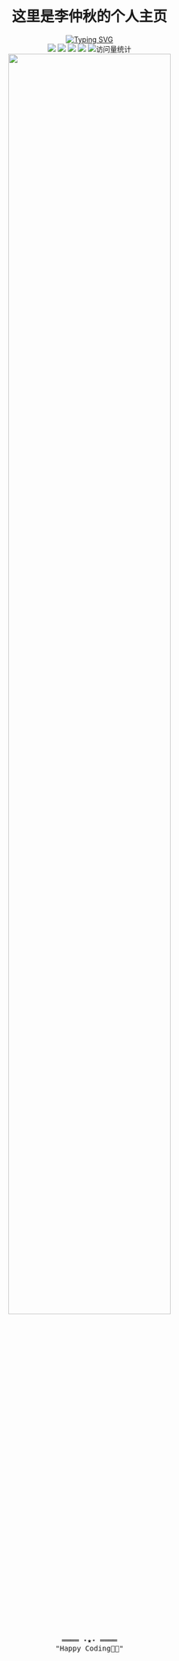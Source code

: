 <h1 align="center"> 
  <samp>这里是李仲秋的个人主页</samp>
<!--   <img src="https://media.giphy.com/media/hvRJCLFzcasrR4ia7z/giphy.gif" width="30px"/> -->
</h1>

<!-- 动态打字效果 -->
<div align="center">
<a href="https://git.io/typing-svg"><img src="https://readme-typing-svg.demolab.com?font=Ma+Shan+Zheng&pause=1000&color=FFFFFF&center=true&vCenter=true&repeat=false&lines=%E7%AB%B9%E7%9F%B3%E4%B8%89%E5%B9%B4%E6%B2%89%E6%9A%97%E5%9C%9F%EF%BC%8C%E4%B8%80%E6%9C%9D%E7%A0%B4%E9%9B%A8%E4%B8%88%E9%9D%92%E4%BA%91" alt="Typing SVG" /></a>
</div>

<!-- 社交徽章 -->
<div align="center">
  <a href="https://space.bilibili.com/172348149/"><img src="https://img.shields.io/badge/-Bilibili-FF69B4?style=flat&logo=bilibili&logoColor=white" /></a>
  <a href="https://gitee.com/ruo_wei/"><img src="https://img.shields.io/badge/-Gitee-C71D23?style=flat&logo=gitee&logoColor=white" /></a>
  <a href="https://www.xiaohongshu.com/user/profile/67cefa31000000000e02edcd"><img src="https://img.shields.io/badge/-小红书-FF2A47?style=flat&logo=reddit&logoColor=white" /></a>
  <a href="mailto:pika0401@163.com"><img src="https://img.shields.io/badge/-Email-0078D4?style=flat&logo=microsoft-outlook&logoColor=white" /></a>
  <img src="https://komarev.com/ghpvc/?username=PIKA-LI&color=blue&style=flat" alt="访问量统计" />
</div>

<!-- 技术栈 -->
<!-- 分隔线 -->
<div align="center">
  <img width="80%" src="https://user-images.githubusercontent.com/73097560/115834477-dbab4500-a447-11eb-908a-139a6edaec5c.gif">
</div>
<!-- <p align="center">
  <a href="https://skillicons.dev">
    <img src="https://skillicons.dev/icons?i=java,spring,mysql,redis,linux,docker,kubernetes,vue,react,ts&theme=light" />
  </a>
</p> -->


<!-- GitHub统计
### 📈 GitHub Stats
<div align="center">
  <img height="165" src="https://github-readme-stats.vercel.app/api?username=PIKA-LI&show_icons=true&theme=radical" />
  <img height="165" src="https://github-readme-stats.vercel.app/api/top-langs/?username=PIKA-LI&layout=compact&theme=radical" />
</div>
 -->
<!-- 项目展示 
### 🚀 Featured Projects
<table>
  <tr>
    <td width="50%">
      <h3 align="center">Project 1</h3>
      <div align="center">  
        <a href="#">
          <img src="https://via.placeholder.com/350x150?text=Project+Demo" width="300"/>
        </a>
        <p>🌟 简洁高效的跨平台文件管理工具</p>
        <img src="https://skillicons.dev/icons?i=vue,electron,nodejs" />
      </div>
    </td>
    <td width="50%">
      <h3 align="center">Project 2</h3>
      <div align="center">
        <a href="#">
          <img src="https://via.placeholder.com/350x150?text=Project+Demo" width="300"/>
        </a>
        <p>🔥 基于机器学习的智能推荐系统</p>
        <img src="https://skillicons.dev/icons?i=py,tensorflow,pytorch" />
      </div>
    </td>
  </tr>
</table>
-->
<!-- 代码动态
### 🎯 Recent Activity
<div align="center">
  <img src="https://github-readme-activity-graph.vercel.app/graph?username=PIKA-LI&theme=github-dark&area=true&hide_border=true" />
</div>
 -->
<!-- 名言 -->
  <!-- Footer -->
<samp>
    <p align="center">
        ════ ⋆★⋆ ════
        <br>
        "Happy Coding👨‍💻"
    </p>
</samp>
<!-- 联系方式 -->
<!-- <details>
  <summary>联系方式</summary>
  <ul>
    <li>邮箱：pika0401@163.com</li>
    <li><a href="#">待补充</a></li>
    <li><a href="#">待补充</a></li>
  </ul>
</details> -->
<!--
**PIKA-LI/PIKA-LI** is a ✨ _special_ ✨ repository because its `README.md` (this file) appears on your GitHub profile.
Here are some ideas to get you started:
- 🔭 I’m currently working on ...
- 🌱 I’m currently learning ...
- 👯 I’m looking to collaborate on ...
- 🤔 I’m looking for help with ...
- 💬 Ask me about ...
- 📫 How to reach me: ...
- 😄 Pronouns: ...
- ⚡ Fun fact: ...
-->
